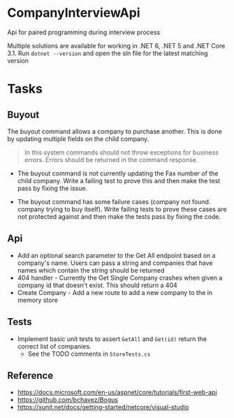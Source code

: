 # CompanyInterviewApi
Api for paired programming during interview process

Multiple solutions are available for working in .NET 6, .NET 5 and .NET Core 3.1.
Run `dotnet --version` and open the sln file for the latest matching version

  
# Tasks
## Buyout 
The buyout command allows a company to purchase another. This is done by updating multiple fields on the child company.

> In this system commands should not throw exceptions for business errors. Errors should be returned in the command response.

- The buyout command is not currently updating the Fax number of the child company. Write a failing test to prove this and then make the test pass by fixing the issue.

- The buyout command has some failure cases (company not found. company trying to buy itself). 
Write failing tests to prove these cases are not protected against and then make the tests pass by fixing the code.

## Api
- Add an optional search parameter to the Get All endpoint based on a company's name. Users can pass a string and companies that have names which contain the string should be returned
- 404 handler - Currently the Get Single Company crashes when given a company id that doesn't exist. This should return a 404
- Create Company - Add a new route to add a new company to the in memory store

## Tests
- Implement basic unit tests to assert `GetAll` and `Get(id)` return the correct list of companies.
  - See the TODO comments in `StoreTests.cs`

## Reference
- https://docs.microsoft.com/en-us/aspnet/core/tutorials/first-web-api
- https://github.com/bchavez/Bogus
- https://xunit.net/docs/getting-started/netcore/visual-studio
